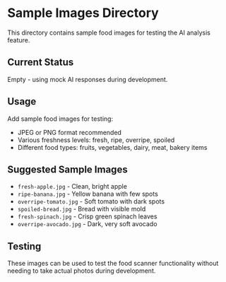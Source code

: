 # Sample Images Directory

This directory contains sample food images for testing the AI analysis feature.

## Current Status

Empty - using mock AI responses during development.

## Usage

Add sample food images for testing:

- JPEG or PNG format recommended
- Various freshness levels: fresh, ripe, overripe, spoiled
- Different food types: fruits, vegetables, dairy, meat, bakery items

## Suggested Sample Images

- `fresh-apple.jpg` - Clean, bright apple
- `ripe-banana.jpg` - Yellow banana with few spots
- `overripe-tomato.jpg` - Soft tomato with dark spots
- `spoiled-bread.jpg` - Bread with visible mold
- `fresh-spinach.jpg` - Crisp green spinach leaves
- `overripe-avocado.jpg` - Dark, very soft avocado

## Testing

These images can be used to test the food scanner functionality without needing to take actual photos during development.

